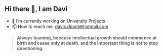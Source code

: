 ## Hi there 👋, I am Davi

- 🔭 I’m currently working on University Projects
- 📫 How to reach me: [davis.dpont@hotmail.com](mailto:davis.dpont@hotmail.com)

> **Always learning, because intellectual growth should commence at birth and cease only at death, and the important thing is not to stop questioning.**

<!-- Always learning, because growth comes from challenges, and challenges are only overcome whith the seek and persistence.

- 🔭 I’m currently working on ...
- 🌱 I’m currently learning ...
- 👯 I’m looking to collaborate on ...
- 🤔 I’m looking for help with ...
- 💬 Ask me about ...
- 📫 How to reach me: ...
- 😄 Pronouns: ...
- ⚡ Fun fact: ...
-->

